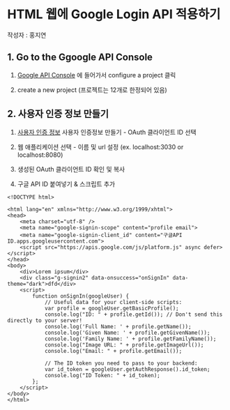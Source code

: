 # HTML 웹에 Google Login API 적용하기
작성자 : 홍지연

## 1. Go to the Ggoogle API Console

1. [Google API Console](https://developers.google.com/identity/sign-in/web/sign-in#before_you_begin) 에 들어가서 configure a project 클릭

2. create a new project 
(프로젝트는 12개로 한정되어 있음)


## 2. 사용자 인증 정보 만들기

1. [사용자 인증 정보](https://console.cloud.google.com/apis) 사용자 인증정보 만들기 - OAuth 클라이언트 ID 선택

2. 웹 애플리케이션 선택 - 이름 및 url 설정 (ex. localhost:3030 or localhost:8080)

3. 생성된 OAuth 클라이언트 ID 확인 및 복사

4. 구글 API ID 붙여넣기 & 스크립트 추가
```
<!DOCTYPE html>

<html lang="en" xmlns="http://www.w3.org/1999/xhtml">
<head>
    <meta charset="utf-8" />
    <meta name="google-signin-scope" content="profile email">
    <meta name="google-signin-client_id" content="구글API ID.apps.googleusercontent.com">
    <script src="https://apis.google.com/js/platform.js" async defer></script>
</head>
<body>
    <div>Lorem ipsum</div>
    <div class="g-signin2" data-onsuccess="onSignIn" data-theme="dark">dfd</div>
    <script>
        function onSignIn(googleUser) {
            // Useful data for your client-side scripts:
            var profile = googleUser.getBasicProfile();
            console.log("ID: " + profile.getId()); // Don't send this directly to your server!
            console.log('Full Name: ' + profile.getName());
            console.log('Given Name: ' + profile.getGivenName());
            console.log('Family Name: ' + profile.getFamilyName());
            console.log("Image URL: " + profile.getImageUrl());
            console.log("Email: " + profile.getEmail());

            // The ID token you need to pass to your backend:
            var id_token = googleUser.getAuthResponse().id_token;
            console.log("ID Token: " + id_token);
        };
    </script>
</body>
</html>
```

